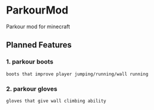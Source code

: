 # ParkourMod
Parkour mod for minecraft


## Planned Features

### 1. parkour boots
    boots that improve player jumping/running/wall running
### 2. parkour gloves
    gloves that give wall climbing ability
    
